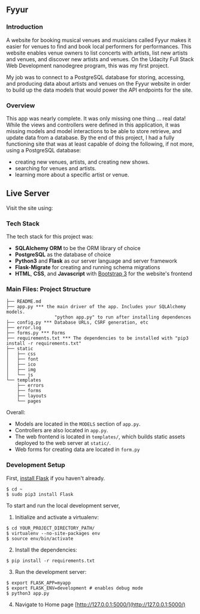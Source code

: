 ## Fyyur

### Introduction

A website for booking musical venues and musicians called Fyyur makes it easier for venues to find and book local performers for performances. This website enables venue owners to list concerts with artists, list new artists and venues, and discover new artists and venues. On the Udacity Full Stack Web Development nanodegree program, this was my first project.

My job was to connect to a PostgreSQL database for storing, accessing, and producing data about artists and venues on the Fyyur website in order to build up the data models that would power the API endpoints for the site.


### Overview

This app was nearly complete. It was only missing one thing … real data! While the views and controllers were defined in this application, it was missing models and model interactions to be able to store retrieve, and update data from a database. By the end of this project, I had a fully functioning site that was at least capable of doing the following, if not more, using a PostgreSQL database:

- creating new venues, artists, and creating new shows.
- searching for venues and artists.
- learning more about a specific artist or venue.

## Live Server

Visit the site using: 

### Tech Stack

The tech stack for this project was:

- **SQLAlchemy ORM** to be the ORM library of choice
- **PostgreSQL** as the database of choice
- **Python3** and **Flask** as our server language and server framework
- **Flask-Migrate** for creating and running schema migrations
- **HTML**, **CSS**, and **Javascript** with [Bootstrap 3](https://getbootstrap.com/docs/3.4/customize/) for the website's frontend

### Main Files: Project Structure

```
├── README.md
├── app.py *** the main driver of the app. Includes your SQLAlchemy models.
                  "python app.py" to run after installing dependences
├── config.py *** Database URLs, CSRF generation, etc
├── error.log
├── forms.py *** Forms
├── requirements.txt *** The dependencies to be installed with "pip3 install -r requirements.txt"
├── static
│   ├── css
│   ├── font
│   ├── ico
│   ├── img
│   └── js
└── templates
    ├── errors
    ├── forms
    ├── layouts
    └── pages
```

Overall:

- Models are located in the `MODELS` section of `app.py`.
- Controllers are also located in `app.py`.
- The web frontend is located in `templates/`, which builds static assets deployed to the web server at `static/`.
- Web forms for creating data are located in `form.py`

### Development Setup

First, [install Flask](http://flask.pocoo.org/docs/1.0/installation/#install-flask) if you haven't already.

```
$ cd ~
$ sudo pip3 install Flask
```

To start and run the local development server,

1. Initialize and activate a virtualenv:

```
$ cd YOUR_PROJECT_DIRECTORY_PATH/
$ virtualenv --no-site-packages env
$ source env/bin/activate
```

2. Install the dependencies:

```
$ pip install -r requirements.txt
```

3. Run the development server:

```
$ export FLASK_APP=myapp
$ export FLASK_ENV=development # enables debug mode
$ python3 app.py
```

4. Navigate to Home page [http://127.0.0.1:5000/](http://127.0.0.1:5000/)
